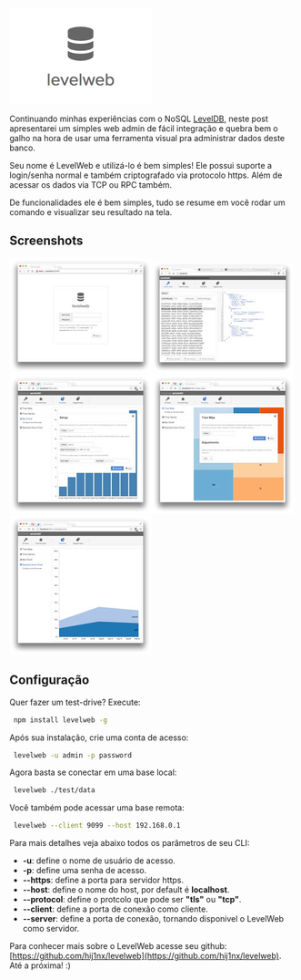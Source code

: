 [![LevelWeb](/images/levelweb.png "LevelWeb")](https://github.com/hij1nx/levelweb) 

Continuando minhas experiências com o NoSQL [LevelDB](http://code.google.com/p/leveldb), neste post apresentarei um simples web admin de fácil integração e quebra bem o galho na hora de usar uma ferramenta visual pra administrar dados deste banco.

Seu nome é LevelWeb e utilizá-lo é bem simples! Ele possui suporte a login/senha normal e também criptografado via protocolo https. Além de acessar os dados via TCP ou RPC também.

De funcionalidades ele é bem simples, tudo se resume em você rodar um comando e visualizar seu resultado na tela.

## Screenshots

[![LevelWeb](/images/levelweb-login-small.jpg "LevelWeb")](/images/levelweb-login.jpg)[![Visualizando dados](/images/levelweb-visualizando-dados-small.jpg "Visualizando dados")](/images/levelweb-visualizando-dados.jpg)[![Dados em gráfico de barra](/images/levelweb-grafico-de-barra-small.jpg "Dados em gráfico de barra")](/images/levelweb-grafico-de-barra.jpg)[![Dados em TreeMap](/images/levelweb-grafico-treemap-small.jpg "Dados em TreeMap")](/images/levelweb-grafico-treemap.jpg)[![Dados em gráfico de linha](/images/levelweb-grafico-de-linha-small.jpg "Dados em gráfico de linha")](/images/levelweb-grafico-de-linha.jpg)

## Configuração

Quer fazer um test-drive? Execute:

``` bash
 npm install levelweb -g
``` 

Após sua instalação, crie uma conta de acesso:

``` bash
 levelweb -u admin -p password
``` 

Agora basta se conectar em uma base local:

``` bash
 levelweb ./test/data
``` 

Você também pode acessar uma base remota:

``` bash
 levelweb --client 9099 --host 192.168.0.1
``` 

Para mais detalhes veja abaixo todos os parâmetros de seu CLI:

*   **-u**: define o nome de usuário de acesso.
*   **-p**: define uma senha de acesso.
*   **--https**: define a porta para servidor https.
*   **--host**: define o nome do host, por default é **localhost**.
*   **--protocol**: define o protcolo que pode ser **"tls"** ou **"tcp"**.
*   **--client**: define a porta de conexão como cliente.
*   **--server**: define a porta de conexão, tornando disponivel o LevelWeb como servidor.

Para conhecer mais sobre o LevelWeb acesse seu github: [https://github.com/hij1nx/levelweb](https://github.com/hij1nx/levelweb).
Até a próxima! :)